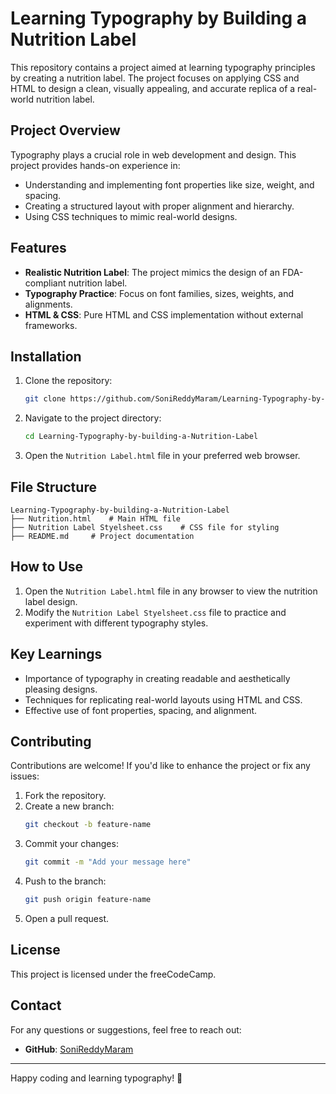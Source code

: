 # Learning Typography by Building a Nutrition Label

This repository contains a project aimed at learning typography principles by creating a nutrition label. The project focuses on applying CSS and HTML to design a clean, visually appealing, and accurate replica of a real-world nutrition label.

## Project Overview

Typography plays a crucial role in web development and design. This project provides hands-on experience in:

- Understanding and implementing font properties like size, weight, and spacing.
- Creating a structured layout with proper alignment and hierarchy.
- Using CSS techniques to mimic real-world designs.

## Features

- **Realistic Nutrition Label**: The project mimics the design of an FDA-compliant nutrition label.
- **Typography Practice**: Focus on font families, sizes, weights, and alignments.
- **HTML & CSS**: Pure HTML and CSS implementation without external frameworks.

## Installation

1. Clone the repository:
   ```bash
   git clone https://github.com/SoniReddyMaram/Learning-Typography-by-building-a-Nutrition-Label.git
   ```
2. Navigate to the project directory:
   ```bash
   cd Learning-Typography-by-building-a-Nutrition-Label
   ```
3. Open the `Nutrition Label.html` file in your preferred web browser.

## File Structure

```
Learning-Typography-by-building-a-Nutrition-Label
├── Nutrition.html    # Main HTML file
├── Nutrition Label Styelsheet.css    # CSS file for styling
├── README.md     # Project documentation
```

## How to Use

1. Open the `Nutrition Label.html` file in any browser to view the nutrition label design.
2. Modify the `Nutrition Label Styelsheet.css` file to practice and experiment with different typography styles.

## Key Learnings

- Importance of typography in creating readable and aesthetically pleasing designs.
- Techniques for replicating real-world layouts using HTML and CSS.
- Effective use of font properties, spacing, and alignment.

## Contributing

Contributions are welcome! If you'd like to enhance the project or fix any issues:

1. Fork the repository.
2. Create a new branch:
   ```bash
   git checkout -b feature-name
   ```
3. Commit your changes:
   ```bash
   git commit -m "Add your message here"
   ```
4. Push to the branch:
   ```bash
   git push origin feature-name
   ```
5. Open a pull request.

## License

This project is licensed under the freeCodeCamp.

## Contact

For any questions or suggestions, feel free to reach out:

- **GitHub**: [SoniReddyMaram](https://github.com/SoniReddyMaram)

---

Happy coding and learning typography! 🎨
